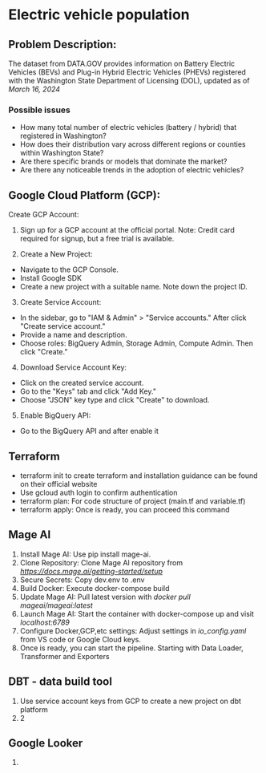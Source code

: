 # Electric vehicle population

## Problem Description:
The dataset from DATA.GOV provides information on Battery Electric Vehicles (BEVs) and Plug-in Hybrid Electric Vehicles (PHEVs) registered with the Washington State Department of Licensing (DOL), updated as of *March 16, 2024*

### Possible issues ### 
* How many total number of electric vehicles (battery / hybrid) that registered in Washington? 
* How does their distribution vary across different regions or counties within Washington State?
* Are there specific brands or models that dominate the market?
* Are there any noticeable trends in the adoption of electric vehicles?

## Google Cloud Platform (GCP):
Create GCP Account:

1. Sign up for a GCP account at the official portal.
Note: Credit card required for signup, but a free trial is available.

2. Create a New Project:
- Navigate to the GCP Console.
- Install Google SDK
- Create a new project with a suitable name. Note down the project ID.

3. Create Service Account:
- In the sidebar, go to "IAM & Admin" > "Service accounts." After click "Create service account."
- Provide a name and description.
- Choose roles: BigQuery Admin, Storage Admin, Compute Admin. Then click "Create."

4. Download Service Account Key:
- Click on the created service account.
- Go to the "Keys" tab and click "Add Key."
- Choose "JSON" key type and click "Create" to download.

5. Enable BigQuery API:
- Go to the BigQuery API and after enable it

## Terraform 
* terraform init to create terraform and installation guidance can be found on their official website
* Use gcloud auth login to confirm authentication 
* terraform plan: For code structure of project (main.tf and variable.tf)
* terraform apply: Once is ready, you can proceed this command

## Mage AI
1. Install Mage AI: Use pip install mage-ai.
2. Clone Repository: Clone Mage AI repository from *https://docs.mage.ai/getting-started/setup*
3. Secure Secrets: Copy dev.env to .env
4. Build Docker: Execute docker-compose build
5. Update Mage AI: Pull latest version with *docker pull mageai/mageai:latest*
6. Launch Mage AI: Start the container with docker-compose up and visit *localhost:6789*
7. Configure Docker,GCP,etc settings: Adjust settings in *io_config.yaml* from VS code or Google Cloud keys.
8. Once is ready, you can start the pipeline. Starting with Data Loader, Transformer and Exporters

## DBT - data build tool
1. Use service account keys from GCP to create a new project on dbt platform
2. 2

## Google Looker
1. 



